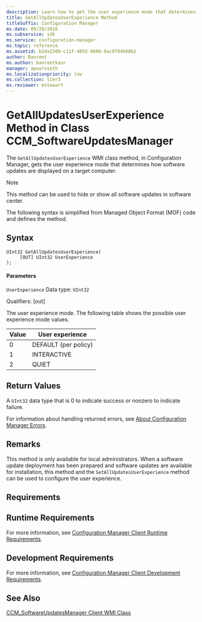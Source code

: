 ```yaml
---
description: Learn how to get the user experience mode that determines how software updates are displayed with GetAllUpdatesUserExperience.
title: GetAllUpdatesUserExperience Method
titleSuffix: Configuration Manager
ms.date: 09/20/2016
ms.subservice: sdk
ms.service: configuration-manager
ms.topic: reference
ms.assetid: b2da1509-c11f-405d-9606-8ac9784b68b2
author: Banreet
ms.author: banreetkaur
manager: apoorvseth
ms.localizationpriority: low
ms.collection: tier3
ms.reviewer: mstewart
---
```

# GetAllUpdatesUserExperience Method in Class CCM_SoftwareUpdatesManager
The `GetAllUpdatesUserExperience` WMI class method, in Configuration Manager, gets the user experience mode that determines how software updates are displayed on a target computer.

> [!NOTE]
>  This method can be used to hide or show all software updates in software center.

 The following syntax is simplified from Managed Object Format (MOF) code and defines the method.

## Syntax

```
UInt32 GetAllUpdatesUserExperience(
     [OUT] UInt32 UserExperience
);
```

#### Parameters
 `UserExperience`
 Data type: `UInt32`

 Qualifiers: [out]

 The user experience mode. The following table shows the possible user experience mode values.

|Value|User experience|
|-----------|---------------------|
|0|DEFAULT (per policy)|
|1|INTERACTIVE|
|2|QUIET|

## Return Values
 A `UInt32` data type that is 0 to indicate success or nonzero to indicate failure.

 For information about handling returned errors, see [About Configuration Manager Errors](../../../../../develop/core/understand/about-configuration-manager-errors.md).

## Remarks
 This method is only available for local administrators. When a software update deployment has been prepared and software updates are available for installation, this method and the `SetAllUpdatesUserExperience` method can be used to configure the user experience.

## Requirements

## Runtime Requirements
 For more information, see [Configuration Manager Client Runtime Requirements](../../../../../develop/core/reqs/client-runtime-requirements.md).

## Development Requirements
 For more information, see [Configuration Manager Client Development Requirements](../../../../../develop/core/reqs/client-development-requirements.md).

## See Also
 [CCM_SoftwareUpdatesManager Client WMI Class](../../../../../develop/reference/core/clients/sdk/ccm_softwareupdatesmanager-client-wmi-class.md)
